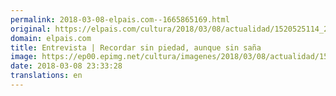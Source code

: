 ```yaml
---
permalink: 2018-03-08-elpais.com--1665865169.html
original: https://elpais.com/cultura/2018/03/08/actualidad/1520525114_288387.html#?ref=rss&format=simple&link=link
domain: elpais.com
title: Entrevista | Recordar sin piedad, aunque sin saña
image: https://ep00.epimg.net/cultura/imagenes/2018/03/08/actualidad/1520525114_288387_1520530529_rrss_normal.jpg
date: 2018-03-08 23:33:28
translations: en
---
```


